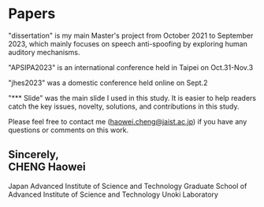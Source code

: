 # Papers
"dissertation" is my main Master's project from October 2021 to September 2023, which mainly focuses on speech anti-spoofing by exploring human auditory mechanisms.

"APSIPA2023" is an international conference held in Taipei on Oct.31-Nov.3

"jhes2023" was a domestic conference held online on Sept.2

"*** Slide" was the main slide I used in this study. It is easier to help readers catch the key issues, novelty, solutions, and contributions in this study.  

Please feel free to contact me (haowei.cheng@jaist.ac.jp) if you have any questions or comments on this work.  

Sincerely,  
CHENG Haowei 
-----------------
Japan Advanced Institute of Science and Technology
Graduate School of Advanced Institute of Science and Technology
Unoki Laboratory 

